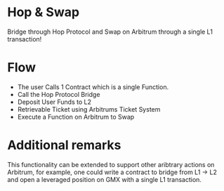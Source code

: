 # Hop & Swap

Bridge through Hop Protocol and Swap on Arbitrum through a single L1 transaction!

# Flow

- The user Calls 1 Contract which is a single Function. 
- Call the Hop Protocol Bridge 
- Deposit User Funds to L2
- Retrievable Ticket using Arbitrums Ticket System
- Execute a Function on Arbitrum to Swap

# Additional remarks

This functionality can be extended to support other aribtrary actions on Arbitrum, for example, one could write a contract to bridge from L1 -> L2 and open a leveraged position on GMX with a single L1 transaction.
